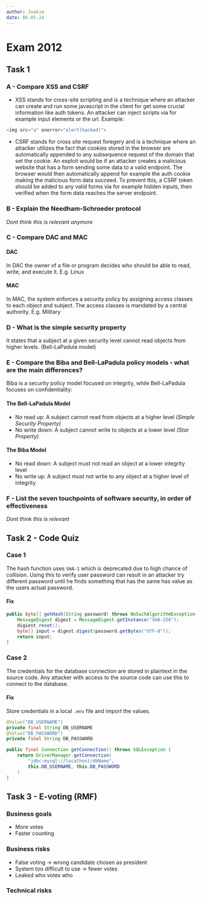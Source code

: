 ```yaml
---
author: Joakim
date: 06.05.24
---
```


# Exam 2012

## Task 1

### A - Compare XSS and CSRF

- XSS stands for cross-site scripting and is a technique where an attacker can create and run some javascript in the client for get some crucial information like auth tokens. An attacker can inject scripts via for example input elements or the url. Example:

```js
<img src="a" onerror="alert(hacked)">
```

- CSRF stands for cross site request foregery and is a technique where an attacker utilizes the fact that cookies stored in the browser are automatically appended to any subsequence request of the domain that set the cookie. An exploit would be if an attacker creates a malicious website that has a form sending some data to a valid endpoint. The browser would then automatically append for example the auth cookie making the malicious form data succeed. To prevent this, a CSRF token should be added to any valid forms via for example hidden inputs, then verified when the form data reaches the server endpoint.

### B - Explain the Needham-Schroeder protocol

_Dont think this is relevant anymore_

### C - Compare DAC and MAC

#### DAC

In DAC the owner of a file or program decides who should be able to read, write, and execute it. E.g. Linux

#### MAC

In MAC, the system enforces a security policy by assigning access classes to each object and subject. The access classes is mandated by a central authority. E.g. Military

### D - What is the simple security property

It states that a subject at a given security level cannot read objects from higher levels. (Bell-LaPadula model)

### E - Compare the Biba and Bell-LaPadula policy models - what are the main differences?

Biba is a security policy model focused on integrity, while Bell-LaPadula focuses on confidentiality:

#### The Bell-LaPadula Model

- No read up: A subject cannot read from objects at a higher level _(Simple Security Property)_
- No write down: A subject cannot write to objects at a lower level _(Star Property)_

#### The Biba Model

- No read down: A subject must not read an object at a lower integrity level
- No write up: A subject must not wrtie to any object at a higher level of integrity

### F - List the seven touchpoints of software security, in order of effectiveness

_Dont think this is relevant_

## Task 2 - Code Quiz

### Case 1

The hash function uses `SHA-1` which is deprecated due to high chance of collision. Using this to verify user password can result in an attacker try different password until he finds something that has the same has value as the users actual password.

#### Fix

```java
public byte[] getHash(String password) throws NoSuchAlgorithmException {
    MessageDigest digest = MessageDigest.getInstance("SHA-256");
    digiest.reset();
    byte[] input = digest.digest(password.getBytes("UTF-8"));
    return input;
}
```

### Case 2

The credentials for the database connection are stored in plaintext in the source code. Any attacker with access to the source code can use this to connect to the database.

#### Fix

Store credentials in a local `.env` file and import the values.

```java
@Value("DB_USERNAME")
private final String DB_USERNAME
@Value("DB_PASSWORD")
private final String DB_PASSWORD

public final Connection getConnection() throws SQLException {
    return DriverManager.getConnection(
        "jdbc:mysql://localhost/dbName",
        this.DB_USERNAME, this.DB_PASSWORD
    )
}
```

## Task 3 - E-voting (RMF)

### Business goals

- More votes
- Faster counting

### Business risks

- False voting -> wrong candidate chosen as president
- System too difficult to use -> fewer votes
- Leaked who votes who

### Technical risks
